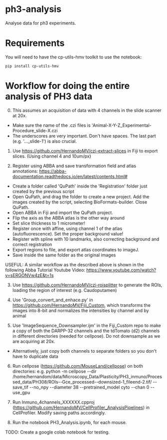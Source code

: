# ph3-analysis
Analyse data for ph3 experiments.

# Requirements
You will need to have the cp-utils-hmv toolkit to use the notebook:
```
pip install cp-utils-hmv
```

# Workflow for doing the entire analysis of PH3 data
0. This assumes an acquisition of data with 4 channels in the slide scanner at 20x.
  - Make sure the name of the .czi files is 'Animal-X-Y-Z_Experimental-Procedure_slide-X.czi
  - The underscores are very important. Don't have spaces. The last part (e.g. '..._slide-1') is also crucial.

1. Use https://github.com/HernandoMV/czi-extract-slices in Fiji to export slices. (Using channel 4 and 10um/px)

2. Register using ABBA and save transformation field and atlas annotations: https://abba-documentation.readthedocs.io/en/latest/contents.html#
  - Create a folder called 'QuPath' inside the 'Registration' folder just created by the previous script
  - Open QuPath, and drag the folder to create a new project. Add the images created by the script, selecting BioFormats-builder. Close QuPath.
  - Open ABBA in Fiji and import the QuPath project.
  - Flip the axis as the ABBA atlas is the other way around
  - Set slice thickness to 1 micrometer!
  - Register once with affine, using channel 1 of the atlas (autofluorescence). Set the proper background value!
  - Register with spline with 10 landmarks, also correcting background and correct registration
  - Export regions to file, and export atlas coordinates to imageJ.
  - Save inside the same folder as the original images

USEFUL: A similar workflow as the described above is shown in the following Abba Tutorial Youtube Video: https://www.youtube.com/watch?v=sERGONVw4zE&t=1s

3. Use https://github.com/HernandoMV/czi-roisplitter to generate the ROIs, loading the region of interest (e.g. Caudoputamen)

4. Use 'Group_convert_and_enhace.py' in https://github.com/HernandoMV/Fiji_Custom, which transforms the images into 8-bit and normalizes the intensities by channel and by animal

5. Use 'ImageSequence_Downsampler.ijm' in the Fiji_Custom repo to make a copy of both the DARPP-32 channels and the tdTomato (d2) channels in different directories (needed for cellpose). Do not downsample as we are acquiring at 20x.
  - Alternatively, just copy both channels to separate folders so you don't have to duplicate data

6. Run cellpose (https://github.com/MouseLand/cellpose) on both directories: e.g. python -m cellpose --dir /home/hernandom/data/Microscopy_Data/Plasticity/PH3_inmuno/Processed_data/PH308/ROIs--Gce_processed--downsized-1_fileend-2.tif/ --save_tif --no_npy --diameter 38 --pretrained_model cyto --chan 0 --use_gpu

7. Run Inmuno_4channels_XXXXXX.cpproj (https://github.com/HernandoMV/CellProfiler_AnalysisPipelines) in CellProfiler. Modify saving paths accordingly.

8. Run the notebook PH3_Analysis.ipynb, for each mouse.


TODO: Create a google colab notebook for testing.

